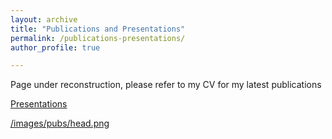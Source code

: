 ```yaml
---
layout: archive
title: "Publications and Presentations"
permalink: /publications-presentations/
author_profile: true

---
```


Page under reconstruction, please refer to my CV for my latest publications


 [Presentations](https://neurolinguisticslabntnu.wordpress.com/)
 
 [/images/pubs/head.png](https://neurolinguisticslabntnu.wordpress.com/)

